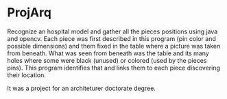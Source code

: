 # ProjArq

Recognize an hospital model and gather all the pieces positions using java and opencv.
Each piece was first described in this program (pin color and possible dimensions) and them fixed in the table where a picture was taken from beneath.
What was seen from beneath was the table and its many holes where some were black (unused) or colored (used by the pieces pins).
This program identifies that and links them to each piece discovering their location.


It was a project for an architeturer doctorate degree.
